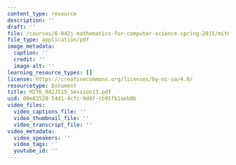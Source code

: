 ```yaml
---
content_type: resource
description: ''
draft: ''
file: /courses/6-042j-mathematics-for-computer-science-spring-2015/mit6_042js15_session13.pdf
file_type: application/pdf
image_metadata:
  caption: ''
  credit: ''
  image-alt: ''
learning_resource_types: []
license: https://creativecommons.org/licenses/by-nc-sa/4.0/
resourcetype: Document
title: MIT6_042JS15_Session13.pdf
uid: 00e83520-54d1-4cfc-9d0f-cb91fb1aeb0b
video_files:
  video_captions_file: ''
  video_thumbnail_file: ''
  video_transcript_file: ''
video_metadata:
  video_speakers: ''
  video_tags: ''
  youtube_id: ''
---
```

